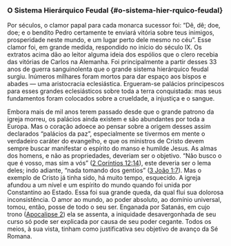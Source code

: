 ### O Sistema Hierárquico Feudal {#o-sistema-hier-rquico-feudal}

Por séculos, o clamor papal para cada monarca sucessor foi: “Dê, dê; doe, doe; e o bendito Pedro certamente te enviará vitória sobre teus inimigos, prosperidade neste mundo, e um lugar perto dele mesmo no céu”. Esse clamor foi, em grande medida, respondido no início do século IX. Os extratos acima dão ao leitor alguma ideia dos espólios que o clero recebia das vitórias de Carlos na Alemanha. Foi principalmente a partir desses 33 anos de guerra sanguinolenta que o grande sistema hierárquico feudal surgiu. Inúmeros milhares foram mortos para dar espaço aos bispos e abades — uma aristocracia eclesiástica. Ergueram-se palácios principescos para esses grandes eclesiásticos sobre toda a terra conquistada: mas seus fundamentos foram colocados sobre a crueldade, a injustiça e o sangue.

Embora mais de mil anos terem passado desde que o grande patrono da igreja morreu, os palácios ainda existem e são abundantes por toda a Europa. Mas o coração adoece ao pensar sobre a origem desses assim declarados “palácios da paz”, especialmente se tivermos em mente o verdadeiro caráter do evangelho, e que os ministros de Cristo devem sempre buscar manifestar o espírito do manso e humilde Jesus. As almas dos homens, e não as propriedades, deveriam ser o objetivo. “Não busco o que é vosso, mas sim a vós” ([2 Coríntios 12:14](http://bibliaonline.com.br/acf/2co/12/14)), este deveria ser o lema deles; indo adiante, “nada tomando dos gentios” ([3 João 1:7](http://bibliaonline.com.br/acf/3jo/1/7)). Mas o exemplo de Cristo já tinha sido, há muito tempo, esquecido. A igreja afundou a um nível e um espírito do mundo quando foi unida por Constantino ao Estado. Essa foi sua grande queda, da qual flui sua dolorosa inconsistência. O amor ao mundo, ao poder absoluto, ao domínio universal, tomou, então, posse de todo o seu ser. Enganada por Satanás, em cujo trono ([Apocalipse 2](http://bibliaonline.com.br/acf/ap/2)) ela se assenta, a iniquidade desavergonhada de seu curso só pode ser explicada por causa de seu poder cegante. Todos os meios, à sua vista, tinham como justificativa seu objetivo de avanço da Sé Romana.